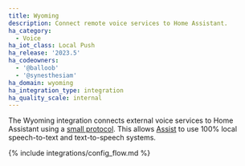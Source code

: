 ```yaml
---
title: Wyoming
description: Connect remote voice services to Home Assistant.
ha_category:
  - Voice
ha_iot_class: Local Push
ha_release: '2023.5'
ha_codeowners:
  - '@balloob'
  - '@synesthesiam'
ha_domain: wyoming
ha_integration_type: integration
ha_quality_scale: internal
---
```


The Wyoming integration connects external voice services to Home Assistant using a [small protocol](https://github.com/rhasspy/rhasspy3/blob/master/docs/wyoming.md). This allows [Assist](/docs/assist) to use 100% local speech-to-text and text-to-speech systems.

{% include integrations/config_flow.md %}
